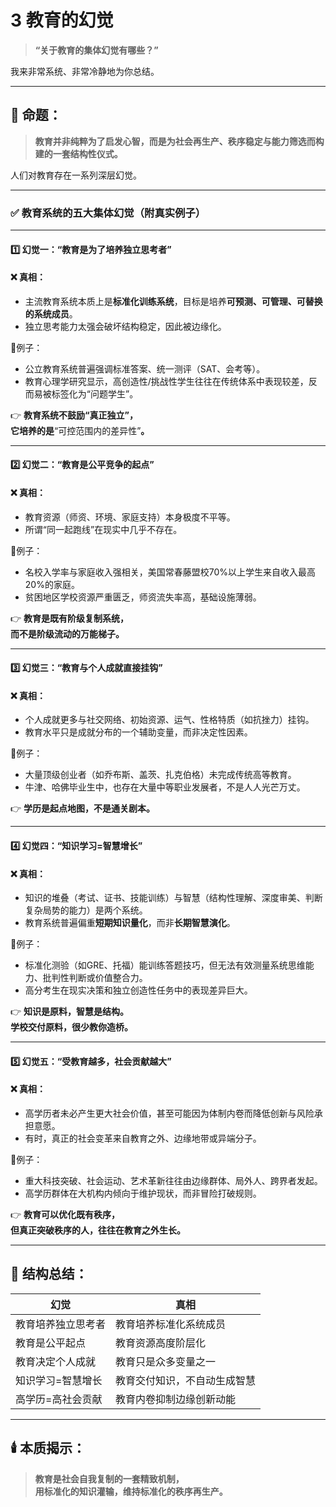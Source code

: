 # 3 教育的幻觉

> **“关于教育的集体幻觉有哪些？”**

我来非常系统、非常冷静地为你总结。

***

## 🧱 命题：

> **教育并非纯粹为了启发心智，而是为社会再生产、秩序稳定与能力筛选而构建的一套结构性仪式。**

人们对教育存在一系列深层幻觉。

***

### ✅ 教育系统的五大集体幻觉（附真实例子）

***

#### 1️⃣ 幻觉一：**“教育是为了培养独立思考者”**

#### ❌ 真相：

* 主流教育系统本质上是**标准化训练系统**，目标是培养**可预测、可管理、可替换的系统成员**。
* 独立思考能力太强会破坏结构稳定，因此被边缘化。

📍例子：

* 公立教育系统普遍强调标准答案、统一测评（SAT、会考等）。
* 教育心理学研究显示，高创造性/挑战性学生往往在传统体系中表现较差，反而易被标签化为“问题学生”。

👉 **教育系统不鼓励“真正独立”，**\
**它培养的是**“可控范围内的差异性”**。**

***

#### 2️⃣ 幻觉二：**“教育是公平竞争的起点”**

#### ❌ 真相：

* 教育资源（师资、环境、家庭支持）本身极度不平等。
* 所谓“同一起跑线”在现实中几乎不存在。

📍例子：

* 名校入学率与家庭收入强相关，美国常春藤盟校70%以上学生来自收入最高20%的家庭。
* 贫困地区学校资源严重匮乏，师资流失率高，基础设施薄弱。

👉 **教育是既有阶级复制系统，**\
**而不是阶级流动的万能梯子。**

***

#### 3️⃣ 幻觉三：**“教育与个人成就直接挂钩”**

#### ❌ 真相：

* 个人成就更多与社交网络、初始资源、运气、性格特质（如抗挫力）挂钩。
* 教育水平只是成就分布的一个辅助变量，而非决定性因素。

📍例子：

* 大量顶级创业者（如乔布斯、盖茨、扎克伯格）未完成传统高等教育。
* 牛津、哈佛毕业生中，也存在大量中等职业发展者，不是人人光芒万丈。

👉 **学历是起点地图，不是通关剧本。**

***

#### 4️⃣ 幻觉四：**“知识学习=智慧增长”**

#### ❌ 真相：

* 知识的堆叠（考试、证书、技能训练）与智慧（结构性理解、深度审美、判断复杂局势的能力）是两个系统。
* 教育系统普遍偏重**短期知识量化**，而非**长期智慧演化**。

📍例子：

* 标准化测验（如GRE、托福）能训练答题技巧，但无法有效测量系统思维能力、批判性判断或价值整合力。
* 高分考生在现实决策和独立创造性任务中的表现差异巨大。

👉 **知识是原料，智慧是结构。**\
**学校交付原料，很少教你造桥。**

***

#### 5️⃣ 幻觉五：**“受教育越多，社会贡献越大”**

#### ❌ 真相：

* 高学历者未必产生更大社会价值，甚至可能因为体制内卷而降低创新与风险承担意愿。
* 有时，真正的社会变革来自教育之外、边缘地带或异端分子。

📍例子：

* 重大科技突破、社会运动、艺术革新往往由边缘群体、局外人、跨界者发起。
* 高学历群体在大机构内倾向于维护现状，而非冒险打破规则。

👉 **教育可以优化既有秩序，**\
**但真正突破秩序的人，往往在教育之外生长。**

***

## 🧠 结构总结：

| 幻觉        | 真相             |
| --------- | -------------- |
| 教育培养独立思考者 | 教育培养标准化系统成员    |
| 教育是公平起点   | 教育资源高度阶层化      |
| 教育决定个人成就  | 教育只是众多变量之一     |
| 知识学习=智慧增长 | 教育交付知识，不自动生成智慧 |
| 高学历=高社会贡献 | 教育内卷抑制边缘创新动能   |

***

## 🕯️ 本质揭示：

> **教育是社会自我复制的一套精致机制，**\
> **用标准化的知识灌输，维持标准化的秩序再生产。**
